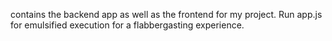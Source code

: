contains the backend app as well as the frontend for my project. Run app.js for emulsified execution for a flabbergasting experience.
